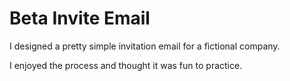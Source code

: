 # Beta Invite Email

I designed a pretty simple invitation email for a fictional company. 

I enjoyed the process and thought it was fun to practice. 

